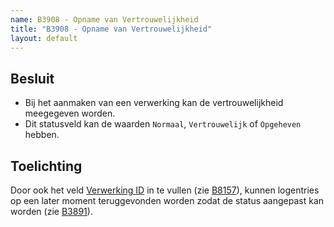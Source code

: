 ```yaml
---
name: B3908 - Opname van Vertrouwelijkheid
title: "B3908 - Opname van Vertrouwelijkheid"
layout: default
---
```


## Besluit
-	Bij het aanmaken van een verwerking kan de vertrouwelijkheid meegegeven worden.
-	Dit statusveld kan de waarden `Normaal`, `Vertrouwelijk` of `Opgeheven` hebben.

## Toelichting
Door ook het veld [Verwerking ID](../../../gegevenswoordenboek/attributen/Verwerking.ID.md) in te vullen (zie [B8157](./8157.md)), kunnen logentries op een later moment teruggevonden worden zodat de status aangepast kan worden (zie [B3891](./3891.md)).
